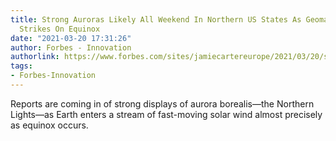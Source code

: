 ```yaml
---
title: Strong Auroras Likely All Weekend In Northern US States As Geomagnetic Storm
  Strikes On Equinox
date: "2021-03-20 17:31:26"
author: Forbes - Innovation
authorlink: https://www.forbes.com/sites/jamiecartereurope/2021/03/20/strong-auroras-likely-all-weekend-in-northern-us-states-as-geomagnetic-storm-strikes-on-equinox/
tags:
- Forbes-Innovation
---
```

Reports are coming in of strong displays of aurora borealis—the Northern Lights—as Earth enters a stream of fast-moving solar wind almost precisely as equinox occurs.